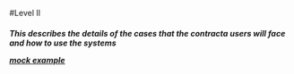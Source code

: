 #Level II
<h5>This describes the details of the cases that the contracta users will face and how to use the systems

[mock example](mock.png)